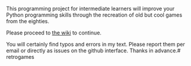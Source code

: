 This programming project for intermediate learners will improve your
Python programming skills through the recreation of old but cool games
from the eighties.

Please proceed to [the wiki](https://github.com/mquinson/retrogames/wiki)
to continue.


You will certainly find typos and errors in my text. Please report
them per email or directly as issues on the github interface. Thanks
in advance.# retrogames
